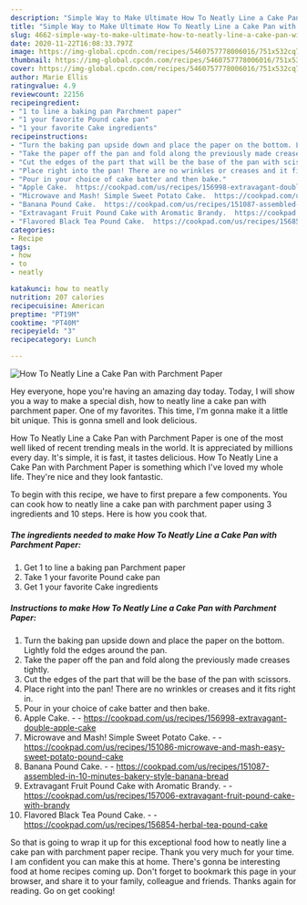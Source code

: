 ```yaml
---
description: "Simple Way to Make Ultimate How To Neatly Line a Cake Pan with Parchment Paper"
title: "Simple Way to Make Ultimate How To Neatly Line a Cake Pan with Parchment Paper"
slug: 4662-simple-way-to-make-ultimate-how-to-neatly-line-a-cake-pan-with-parchment-paper
date: 2020-11-22T16:08:33.797Z
image: https://img-global.cpcdn.com/recipes/5460757778006016/751x532cq70/how-to-neatly-line-a-cake-pan-with-parchment-paper-recipe-main-photo.jpg
thumbnail: https://img-global.cpcdn.com/recipes/5460757778006016/751x532cq70/how-to-neatly-line-a-cake-pan-with-parchment-paper-recipe-main-photo.jpg
cover: https://img-global.cpcdn.com/recipes/5460757778006016/751x532cq70/how-to-neatly-line-a-cake-pan-with-parchment-paper-recipe-main-photo.jpg
author: Marie Ellis
ratingvalue: 4.9
reviewcount: 22156
recipeingredient:
- "1 to line a baking pan Parchment paper"
- "1 your favorite Pound cake pan"
- "1 your favorite Cake ingredients"
recipeinstructions:
- "Turn the baking pan upside down and place the paper on the bottom. Lightly fold the edges around the pan."
- "Take the paper off the pan and fold along the previously made creases tightly."
- "Cut the edges of the part that will be the base of the pan with scissors."
- "Place right into the pan! There are no wrinkles or creases and it fits right in."
- "Pour in your choice of cake batter and then bake."
- "Apple Cake.  https://cookpad.com/us/recipes/156998-extravagant-double-apple-cake"
- "Microwave and Mash! Simple Sweet Potato Cake.  https://cookpad.com/us/recipes/151086-microwave-and-mash-easy-sweet-potato-pound-cake"
- "Banana Pound Cake.  https://cookpad.com/us/recipes/151087-assembled-in-10-minutes-bakery-style-banana-bread"
- "Extravagant Fruit Pound Cake with Aromatic Brandy.  https://cookpad.com/us/recipes/157006-extravagant-fruit-pound-cake-with-brandy"
- "Flavored Black Tea Pound Cake.  https://cookpad.com/us/recipes/156854-herbal-tea-pound-cake"
categories:
- Recipe
tags:
- how
- to
- neatly

katakunci: how to neatly 
nutrition: 207 calories
recipecuisine: American
preptime: "PT19M"
cooktime: "PT40M"
recipeyield: "3"
recipecategory: Lunch

---
```



![How To Neatly Line a Cake Pan with Parchment Paper](https://img-global.cpcdn.com/recipes/5460757778006016/751x532cq70/how-to-neatly-line-a-cake-pan-with-parchment-paper-recipe-main-photo.jpg)

Hey everyone, hope you're having an amazing day today. Today, I will show you a way to make a special dish, how to neatly line a cake pan with parchment paper. One of my favorites. This time, I'm gonna make it a little bit unique. This is gonna smell and look delicious.



How To Neatly Line a Cake Pan with Parchment Paper is one of the most well liked of recent trending meals in the world. It is appreciated by millions every day. It's simple, it is fast, it tastes delicious. How To Neatly Line a Cake Pan with Parchment Paper is something which I've loved my whole life. They're nice and they look fantastic.


To begin with this recipe, we have to first prepare a few components. You can cook how to neatly line a cake pan with parchment paper using 3 ingredients and 10 steps. Here is how you cook that.

<!--inarticleads1-->

##### The ingredients needed to make How To Neatly Line a Cake Pan with Parchment Paper:

1. Get 1 to line a baking pan Parchment paper
1. Take 1 your favorite Pound cake pan
1. Get 1 your favorite Cake ingredients




<!--inarticleads2-->

##### Instructions to make How To Neatly Line a Cake Pan with Parchment Paper:

1. Turn the baking pan upside down and place the paper on the bottom. Lightly fold the edges around the pan.
1. Take the paper off the pan and fold along the previously made creases tightly.
1. Cut the edges of the part that will be the base of the pan with scissors.
1. Place right into the pan! There are no wrinkles or creases and it fits right in.
1. Pour in your choice of cake batter and then bake.
1. Apple Cake. -  - https://cookpad.com/us/recipes/156998-extravagant-double-apple-cake
1. Microwave and Mash! Simple Sweet Potato Cake. -  - https://cookpad.com/us/recipes/151086-microwave-and-mash-easy-sweet-potato-pound-cake
1. Banana Pound Cake. -  - https://cookpad.com/us/recipes/151087-assembled-in-10-minutes-bakery-style-banana-bread
1. Extravagant Fruit Pound Cake with Aromatic Brandy. -  - https://cookpad.com/us/recipes/157006-extravagant-fruit-pound-cake-with-brandy
1. Flavored Black Tea Pound Cake. -  - https://cookpad.com/us/recipes/156854-herbal-tea-pound-cake




So that is going to wrap it up for this exceptional food how to neatly line a cake pan with parchment paper recipe. Thank you very much for your time. I am confident you can make this at home. There's gonna be interesting food at home recipes coming up. Don't forget to bookmark this page in your browser, and share it to your family, colleague and friends. Thanks again for reading. Go on get cooking!
